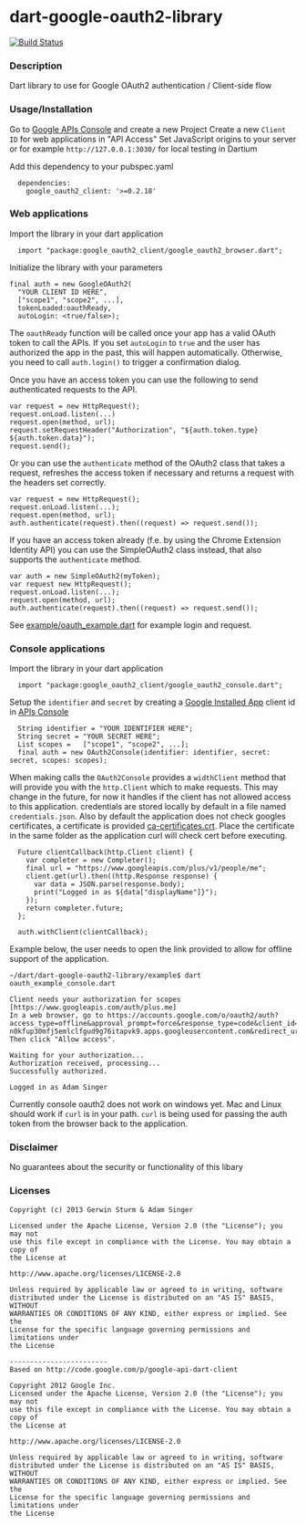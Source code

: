 # dart-google-oauth2-library

[![Build Status](https://drone.io/github.com/dart-gde/dart-google-oauth2-library/status.png)](https://drone.io/github.com/dart-gde/dart-google-oauth2-library/latest)

### Description

Dart library to use for Google OAuth2 authentication / Client-side flow


### Usage/Installation


Go to [Google APIs Console](https://code.google.com/apis/console/) and create a new Project
Create a new `Client ID` for web applications in "API Access"
Set JavaScript origins to your server or for example `http://127.0.0.1:3030/` for local testing in Dartium

Add this dependency to your pubspec.yaml

```
  dependencies:
    google_oauth2_client: '>=0.2.18'
```

### Web applications

Import the library in your dart application

```
  import "package:google_oauth2_client/google_oauth2_browser.dart";
```

Initialize the library with your parameters

```
final auth = new GoogleOAuth2(
  "YOUR CLIENT ID HERE",
  ["scope1", "scope2", ...],
  tokenLoaded:oauthReady,
  autoLogin: <true/false>);
```

The `oauthReady` function will be called once your app has a valid OAuth token to call the APIs.
If you set `autoLogin` to `true` and the user has authorized the app in the past, this will happen automatically.
Otherwise, you need to call `auth.login()` to trigger a confirmation dialog.

Once you have an access token you can use the following to send authenticated requests to the API.

```
var request = new HttpRequest();
request.onLoad.listen(...)
request.open(method, url);
request.setRequestHeader("Authorization", "${auth.token.type} ${auth.token.data}");
request.send();
```

Or you can use the `authenticate` method of the OAuth2 class that takes a request, refreshes the access token if necessary and returns a request with the headers set correctly.

```
var request = new HttpRequest();
request.onLoad.listen(...);
request.open(method, url);
auth.authenticate(request).then((request) => request.send());
```

If you have an access token already (f.e. by using the Chrome Extension Identity API) you can use the SimpleOAuth2 class instead, that also supports the `authenticate` method.

```
var auth = new SimpleOAuth2(myToken);
var request new HttpRequest();
request.onLoad.listen(...);
request.open(method, url);
auth.authenticate(request).then((request) => request.send());
```


See [example/oauth_example.dart](https://github.com/dart-gde/dart-google-oauth2-library/blob/master/example/oauth_example.dart) for example login and request.

### Console applications

Import the library in your dart application

```
  import "package:google_oauth2_client/google_oauth2_console.dart";
```
Setup the `identifier` and `secret` by creating a [Google Installed App](https://developers.google.com/accounts/docs/OAuth2InstalledApp) client id in [APIs Console](https://code.google.com/apis/console)

```
  String identifier = "YOUR IDENTIFIER HERE";
  String secret = "YOUR SECRET HERE";
  List scopes =   ["scope1", "scope2", ...];
  final auth = new OAuth2Console(identifier: identifier, secret: secret, scopes: scopes);
```

When making calls the `OAuth2Console` provides a `widthClient` method that will provide you with the `http.Client` which to make requests. This may change in the future, for now it handles if the client has not allowed access to this application. credentials are stored locally by default in a file named `credentials.json`. Also by default the application does not check googles certificates, a certificate is provided [ca-certificates.crt](lib/src/console/oauth2_console_client/ca-certificates.crt). Place the certificate in the same folder as the application curl will check cert before executing.

```
  Future clientCallback(http.Client client) {
    var completer = new Completer();
    final url = "https://www.googleapis.com/plus/v1/people/me";
    client.get(url).then((http.Response response) {
      var data = JSON.parse(response.body);
      print("Logged in as ${data["displayName"]}");
    });
    return completer.future;
  };

  auth.withClient(clientCallback);
```

Example below, the user needs to open the link provided to allow for offline support of the application.

```
~/dart/dart-google-oauth2-library/example$ dart oauth_example_console.dart

Client needs your authorization for scopes [https://www.googleapis.com/auth/plus.me]
In a web browser, go to https://accounts.google.com/o/oauth2/auth?access_type=offline&approval_prompt=force&response_type=code&client_id=299615367852-n0kfup30mfj5emlclfgud9g76itapvk9.apps.googleusercontent.com&redirect_uri=http%3A%2F%2Flocalhost%3A60476&scope=https%3A%2F%2Fwww.googleapis.com%2Fauth%2Fplus.me
Then click "Allow access".

Waiting for your authorization...
Authorization received, processing...
Successfully authorized.

Logged in as Adam Singer
```

Currently console oauth2 does not work on windows yet. Mac and Linux should work if `curl` is in your path. `curl` is being used for passing the auth token from the browser back to the application.

### Disclaimer

No guarantees about the security or functionality of this libary

### Licenses

```
Copyright (c) 2013 Gerwin Sturm & Adam Singer

Licensed under the Apache License, Version 2.0 (the "License"); you may not
use this file except in compliance with the License. You may obtain a copy of
the License at

http://www.apache.org/licenses/LICENSE-2.0

Unless required by applicable law or agreed to in writing, software
distributed under the License is distributed on an "AS IS" BASIS, WITHOUT
WARRANTIES OR CONDITIONS OF ANY KIND, either express or implied. See the
License for the specific language governing permissions and limitations under
the License

------------------------
Based on http://code.google.com/p/google-api-dart-client

Copyright 2012 Google Inc.
Licensed under the Apache License, Version 2.0 (the "License"); you may not
use this file except in compliance with the License. You may obtain a copy of
the License at

http://www.apache.org/licenses/LICENSE-2.0

Unless required by applicable law or agreed to in writing, software
distributed under the License is distributed on an "AS IS" BASIS, WITHOUT
WARRANTIES OR CONDITIONS OF ANY KIND, either express or implied. See the
License for the specific language governing permissions and limitations under
the License
```
